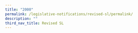 ```yaml
---
title: "2000"
permalink: /legislative-notifications/revised-sl/permalink/
description: ""
third_nav_title: Revised SL
---
```

